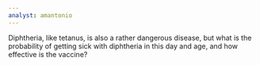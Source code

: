 ```yaml
---
analyst: amantonio
---
```


Diphtheria, like tetanus, is also a rather dangerous disease, but what is the probability of getting sick with diphtheria in this day and age, and how effective is the vaccine? 
